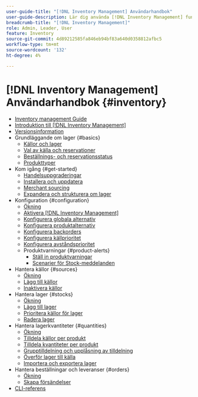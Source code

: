 ```yaml
---
user-guide-title: "[!DNL Inventory Management] Användarhandbok"
user-guide-description: Lär dig använda [!DNL Inventory Management] funktioner för att behålla kvantiteter för försäljning och hantera leveranser som ska slutföras [!DNL Commerce] beställningar.
breadcrumb-title: "[!DNL Inventory Management]"
role: Admin, Leader, User
feature: Inventory
source-git-commit: 4d89212585fa846eb94bf83a640d0358812afbc5
workflow-type: tm+mt
source-wordcount: '132'
ht-degree: 4%

---
```



# [!DNL Inventory Management] Användarhandbok {#inventory}

- [Inventory management Guide](guide-overview.md)
- [Introduktion till [!DNL Inventory Management]](introduction.md)
- [Versionsinformation](release-notes.md)
- Grundläggande om lager {#basics}
   - [Källor och lager](sources-stocks.md)
   - [Val av källa och reservationer](selection-reservations.md)
   - [Beställnings- och reservationsstatus](order-status.md)
   - [Produkttyper](product-types.md)
- Kom igång {#get-started}
   - [Handelsuppgraderingar](migrate.md)
   - [Installera och uppdatera](install-update.md)
   - [Merchant sourcing](merchant-sourcing.md)
   - [Expandera och strukturera om lager](expand-restructure.md)
- Konfiguration {#configuration}
   - [Ökning](configuration.md)
   - [Aktivera [!DNL Inventory Management]](enable.md)
   - [Konfigurera globala alternativ](global-options.md)
   - [Konfigurera produktalternativ](product-options.md)
   - [Konfigurera backorders](backorders.md)
   - [Konfigurera källprioritet](source-priority-algorithm.md)
   - [Konfigurera avståndsprioritet](distance-priority-algorithm.md)
   - Produktvarningar {#product-alerts}
      - [Ställ in produktvarningar](alert-setup.md)
      - [Scenarier för Stock-meddelanden](stock-messages.md)
- Hantera källor {#sources}
   - [Ökning](sources-manage.md)
   - [Lägg till källor](sources-add.md)
   - [Inaktivera källor](sources-disable.md)
- Hantera lager {#stocks}
   - [Ökning](stocks-manage.md)
   - [Lägg till lager](stocks-add.md)
   - [Prioritera källor för lager](stocks-prioritize-sources.md)
   - [Radera lager](stocks-delete.md)
- Hantera lagerkvantiteter {#quantities}
   - [Ökning](quantities-manage.md)
   - [Tilldela källor per produkt](sources-assign-per-product.md)
   - [Tilldela kvantiteter per produkt](quantities-assign-per-product.md)
   - [Grupptilldelning och upplåsning av tilldelning](bulk-assignment.md)
   - [Överför lager till källa](inventory-transfer.md)
   - [Importera och exportera lager](inventory-import-export.md)
- Hantera beställningar och leveranser {#orders}
   - [Ökning](shipments.md)
   - [Skapa försändelser](shipments-create.md)
- [CLI-referens](cli.md)
